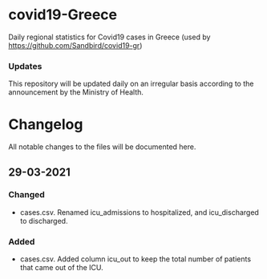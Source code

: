 # covid19-Greece
Daily regional statistics for Covid19 cases in Greece (used by https://github.com/Sandbird/covid19-gr)

### Updates
This repository will be updated daily on an irregular basis according to the announcement by the Ministry of Health.


# Changelog

All notable changes to the files will be documented here.

## 29-03-2021

### Changed

- cases.csv. Renamed icu_admissions to hospitalized, and icu_discharged to discharged.

### Added

- cases.csv. Added column icu_out to keep the total number of patients that came out of the ICU.
